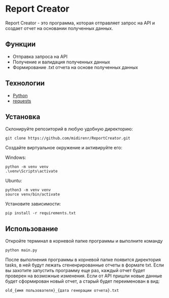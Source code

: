 # Report Creator

Report Creator - это программа, которая отправляет запрос на API и создает отчет на основании полученных данных.


## Функции

- Отправка запроса на API
- Получение и валидация полученных данных
- Формирование .txt  отчета на основе полученных данных


## Технологии
- [Python](https://www.python.org/)
- [requests](https://pypi.org/project/requests/)


## Установка
Склонируйте репозиторий в любую удобную директорию:
```
git clone https://github.com/midirenr/ReportCreator.git
```
Создайте виртуальное окружение и активируйте его:

Windows:
```
python -m venv venv
.\venv\Scripts\activate  
```
 Ubuntu:
```
python3 -m venv venv
source venv/bin/activate
```

Установите зависимости:
```
pip install -r requirements.txt
```
## Использование
Откройте терминал в корневой папке программы и выполните команду
```
python main.py
```

После выполнения программы в корневой папке появится директория tasks, в ней будут лежать сгененрированные отчеты в формате txt.
Если вы захотите запустить программу еще раз, каждый отчет будет проверен на возможные изменения. Если от API пришли новые данные будет сформирован новый отчет, а старый будет переименован в вид:
```
old_{имя пользователя}_{дата генерации отчета}.txt
```

